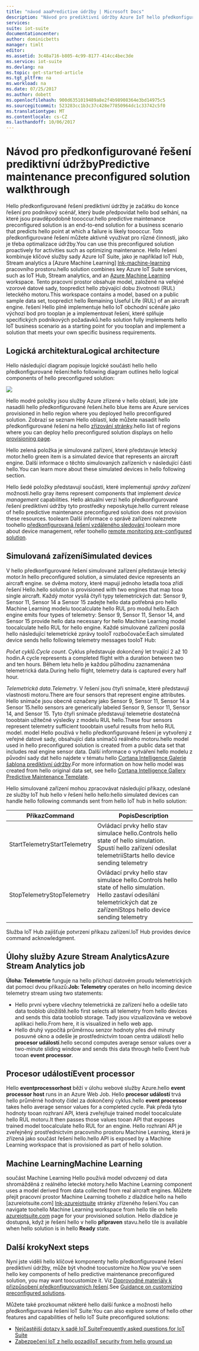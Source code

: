 ```yaml
---
title: "návod aaaPredictive údržby | Microsoft Docs"
description: "Návod pro prediktivní údržby Azure IoT hello předkonfigurované řešení."
services: 
suite: iot-suite
documentationcenter: 
author: dominicbetts
manager: timlt
editor: 
ms.assetid: 3c48a716-b805-4c99-8177-414cc4bec3de
ms.service: iot-suite
ms.devlang: na
ms.topic: get-started-article
ms.tgt_pltfrm: na
ms.workload: na
ms.date: 07/25/2017
ms.author: dobett
ms.openlocfilehash: 900d6351019489a8e2f4b98908364e3bd14975c5
ms.sourcegitcommit: 523283cc1b3c37c428e77850964dc1c33742c5f0
ms.translationtype: MT
ms.contentlocale: cs-CZ
ms.lasthandoff: 10/06/2017
---
```

# <a name="predictive-maintenance-preconfigured-solution-walkthrough"></a><span data-ttu-id="e8aab-103">Návod pro předkonfigurované řešení prediktivní údržby</span><span class="sxs-lookup"><span data-stu-id="e8aab-103">Predictive maintenance preconfigured solution walkthrough</span></span>

<span data-ttu-id="e8aab-104">Hello předkonfigurované řešení prediktivní údržby je začátku do konce řešení pro podnikový scénář, který bude předpovídat hello bod selhání, na které jsou pravděpodobně toooccur.</span><span class="sxs-lookup"><span data-stu-id="e8aab-104">hello predictive maintenance preconfigured solution is an end-to-end solution for a business scenario that predicts hello point at which a failure is likely toooccur.</span></span> <span data-ttu-id="e8aab-105">Toto předkonfigurované řešení můžete aktivně využívat pro různé činnosti, jako je třeba optimalizace údržby.</span><span class="sxs-lookup"><span data-stu-id="e8aab-105">You can use this preconfigured solution proactively for activities such as optimizing maintenance.</span></span> <span data-ttu-id="e8aab-106">Hello řešení kombinuje klíčové služby sady Azure IoT Suite, jako je například IoT Hub, Stream analytics a [Azure Machine Learning] [ lnk-machine-learning] pracovního prostoru.</span><span class="sxs-lookup"><span data-stu-id="e8aab-106">hello solution combines key Azure IoT Suite services, such as IoT Hub, Stream analytics, and an [Azure Machine Learning][lnk-machine-learning] workspace.</span></span> <span data-ttu-id="e8aab-107">Tento pracovní prostor obsahuje model, založené na veřejné vzorové datové sady, toopredict hello zbývající dobu životnosti (RUL) leteckého motoru.</span><span class="sxs-lookup"><span data-stu-id="e8aab-107">This workspace contains a model, based on a public sample data set, toopredict hello Remaining Useful Life (RUL) of an aircraft engine.</span></span> <span data-ttu-id="e8aab-108">řešení Hello plně implementuje hello IoT obchodní scénáře jako výchozí bod pro tooplan je a implementovat řešení, které splňuje specifických podnikových požadavků.</span><span class="sxs-lookup"><span data-stu-id="e8aab-108">hello solution fully implements hello IoT business scenario as a starting point for you tooplan and implement a solution that meets your own specific business requirements.</span></span>

## <a name="logical-architecture"></a><span data-ttu-id="e8aab-109">Logická architektura</span><span class="sxs-lookup"><span data-stu-id="e8aab-109">Logical architecture</span></span>

<span data-ttu-id="e8aab-110">Hello následující diagram popisuje logické součásti hello hello předkonfigurované řešení:</span><span class="sxs-lookup"><span data-stu-id="e8aab-110">hello following diagram outlines hello logical components of hello preconfigured solution:</span></span>

![][img-architecture]

<span data-ttu-id="e8aab-111">Hello modré položky jsou služby Azure zřízené v hello oblasti, kde jste nasadili hello předkonfigurované řešení.</span><span class="sxs-lookup"><span data-stu-id="e8aab-111">hello blue items are Azure services provisioned in hello region where you deployed hello preconfigured solution.</span></span> <span data-ttu-id="e8aab-112">Zobrazí se seznam Hello oblastí, kde můžete nasadit hello předkonfigurované řešení na hello [zřizování stránky][lnk-azureiotsuite].</span><span class="sxs-lookup"><span data-stu-id="e8aab-112">hello list of regions where you can deploy hello preconfigured solution displays on hello [provisioning page][lnk-azureiotsuite].</span></span>

<span data-ttu-id="e8aab-113">Hello zelená položka je simulované zařízení, které představuje letecký motor.</span><span class="sxs-lookup"><span data-stu-id="e8aab-113">hello green item is a simulated device that represents an aircraft engine.</span></span> <span data-ttu-id="e8aab-114">Další informace o těchto simulovaných zařízeních v následující části hello.</span><span class="sxs-lookup"><span data-stu-id="e8aab-114">You can learn more about these simulated devices in hello following section.</span></span>

<span data-ttu-id="e8aab-115">Hello šedé položky představují součásti, které implementují *správy zařízení* možnosti.</span><span class="sxs-lookup"><span data-stu-id="e8aab-115">hello gray items represent components that implement *device management* capabilities.</span></span> <span data-ttu-id="e8aab-116">Hello aktuální verzi hello předkonfigurované řešení prediktivní údržby tyto prostředky neposkytuje.</span><span class="sxs-lookup"><span data-stu-id="e8aab-116">hello current release of hello predictive maintenance preconfigured solution does not provision these resources.</span></span> <span data-ttu-id="e8aab-117">toolearn Další informace o správě zařízení naleznete toohello [předkonfigurovaná řešení vzdáleného sledování][lnk-remote-monitoring].</span><span class="sxs-lookup"><span data-stu-id="e8aab-117">toolearn more about device management, refer toohello [remote monitoring pre-configured solution][lnk-remote-monitoring].</span></span>

## <a name="simulated-devices"></a><span data-ttu-id="e8aab-118">Simulovaná zařízení</span><span class="sxs-lookup"><span data-stu-id="e8aab-118">Simulated devices</span></span>

<span data-ttu-id="e8aab-119">V hello předkonfigurované řešení simulované zařízení představuje letecký motor.</span><span class="sxs-lookup"><span data-stu-id="e8aab-119">In hello preconfigured solution, a simulated device represents an aircraft engine.</span></span> <span data-ttu-id="e8aab-120">se dvěma motory, které mapují jednoho letadla tooa zřídí řešení Hello.</span><span class="sxs-lookup"><span data-stu-id="e8aab-120">hello solution is provisioned with two engines that map tooa single aircraft.</span></span> <span data-ttu-id="e8aab-121">Každý motor vysílá čtyři typy telemetrických dat: Sensor 9, Sensor 11, Sensor 14 a Sensor 15 zadejte hello data potřebná pro hello Machine Learning modelu toocalculate hello RUL pro modul hello.</span><span class="sxs-lookup"><span data-stu-id="e8aab-121">Each engine emits four types of telemetry: Sensor 9, Sensor 11, Sensor 14, and Sensor 15 provide hello data necessary for hello Machine Learning model toocalculate hello RUL for hello engine.</span></span> <span data-ttu-id="e8aab-122">Každé simulované zařízení posílá hello následující telemetrické zprávy tooIoT rozbočovače:</span><span class="sxs-lookup"><span data-stu-id="e8aab-122">Each simulated device sends hello following telemetry messages tooIoT Hub:</span></span>

<span data-ttu-id="e8aab-123">*Počet cyklů*.</span><span class="sxs-lookup"><span data-stu-id="e8aab-123">*Cycle count*.</span></span> <span data-ttu-id="e8aab-124">Cyklus představuje dokončený let trvající 2 až 10 hodin.</span><span class="sxs-lookup"><span data-stu-id="e8aab-124">A cycle represents a completed flight with a duration between two and ten hours.</span></span> <span data-ttu-id="e8aab-125">Během letu hello je každou půlhodinu zaznamenána telemetrická data.</span><span class="sxs-lookup"><span data-stu-id="e8aab-125">During hello flight, telemetry data is captured every half hour.</span></span>

<span data-ttu-id="e8aab-126">*Telemetrická data*.</span><span class="sxs-lookup"><span data-stu-id="e8aab-126">*Telemetry*.</span></span> <span data-ttu-id="e8aab-127">V řešení jsou čtyři snímače, které představují vlastnosti motoru.</span><span class="sxs-lookup"><span data-stu-id="e8aab-127">There are four sensors that represent engine attributes.</span></span> <span data-ttu-id="e8aab-128">Hello snímače jsou obecně označeny jako Sensor 9, Sensor 11, Sensor 14 a Sensor 15.</span><span class="sxs-lookup"><span data-stu-id="e8aab-128">hello sensors are generically labeled Sensor 9, Sensor 11, Sensor 14, and Sensor 15.</span></span> <span data-ttu-id="e8aab-129">Tyto čtyři snímače představují telemetrie dostatečná tooobtain užitečné výsledky z modelu RUL hello.</span><span class="sxs-lookup"><span data-stu-id="e8aab-129">These four sensors represent telemetry sufficient tooobtain useful results from hello RUL model.</span></span> <span data-ttu-id="e8aab-130">model Hello používá v hello předkonfigurované řešení je vytvořený z veřejné datové sady, obsahující data snímačů reálného motoru.</span><span class="sxs-lookup"><span data-stu-id="e8aab-130">hello model used in hello preconfigured solution is created from a public data set that includes real engine sensor data.</span></span> <span data-ttu-id="e8aab-131">Další informace o vytváření hello modelu z původní sady dat hello najdete v tématu hello [Cortana Intelligence Galerie šablona prediktivní údržby][lnk-cortana-analytics].</span><span class="sxs-lookup"><span data-stu-id="e8aab-131">For more information on how hello model was created from hello original data set, see hello [Cortana Intelligence Gallery Predictive Maintenance Template][lnk-cortana-analytics].</span></span>

<span data-ttu-id="e8aab-132">Hello simulované zařízení mohou zpracovávat následující příkazy, odeslané ze služby IoT hub hello v řešení hello hello:</span><span class="sxs-lookup"><span data-stu-id="e8aab-132">hello simulated devices can handle hello following commands sent from hello IoT hub in hello solution:</span></span>

| <span data-ttu-id="e8aab-133">Příkaz</span><span class="sxs-lookup"><span data-stu-id="e8aab-133">Command</span></span> | <span data-ttu-id="e8aab-134">Popis</span><span class="sxs-lookup"><span data-stu-id="e8aab-134">Description</span></span> |
| --- | --- |
| <span data-ttu-id="e8aab-135">StartTelemetry</span><span class="sxs-lookup"><span data-stu-id="e8aab-135">StartTelemetry</span></span> |<span data-ttu-id="e8aab-136">Ovládací prvky hello stav simulace hello.</span><span class="sxs-lookup"><span data-stu-id="e8aab-136">Controls hello state of hello simulation.</span></span><br/><span data-ttu-id="e8aab-137">Spustí hello zařízení odesílat telemetrii</span><span class="sxs-lookup"><span data-stu-id="e8aab-137">Starts hello device sending telemetry</span></span> |
| <span data-ttu-id="e8aab-138">StopTelemetry</span><span class="sxs-lookup"><span data-stu-id="e8aab-138">StopTelemetry</span></span> |<span data-ttu-id="e8aab-139">Ovládací prvky hello stav simulace hello.</span><span class="sxs-lookup"><span data-stu-id="e8aab-139">Controls hello state of hello simulation.</span></span><br/><span data-ttu-id="e8aab-140">Hello zastaví odesílání telemetrických dat ze zařízení</span><span class="sxs-lookup"><span data-stu-id="e8aab-140">Stops hello device sending telemetry</span></span> |

<span data-ttu-id="e8aab-141">Služba IoT Hub zajišťuje potvrzení příkazu zařízení.</span><span class="sxs-lookup"><span data-stu-id="e8aab-141">IoT Hub provides device command acknowledgment.</span></span>

## <a name="azure-stream-analytics-job"></a><span data-ttu-id="e8aab-142">Úlohy služby Azure Stream Analytics</span><span class="sxs-lookup"><span data-stu-id="e8aab-142">Azure Stream Analytics job</span></span>

<span data-ttu-id="e8aab-143">**Úloha: Telemetrie** funguje na hello příchozí datovém proudu telemetrických dat pomocí dvou příkazů:</span><span class="sxs-lookup"><span data-stu-id="e8aab-143">**Job: Telemetry** operates on hello incoming device telemetry stream using two statements:</span></span>

* <span data-ttu-id="e8aab-144">Hello první vybere všechny telemetrická ze zařízení hello a odešle tato data tooblob úložiště.</span><span class="sxs-lookup"><span data-stu-id="e8aab-144">hello first selects all telemetry from hello devices and sends this data tooblob storage.</span></span> <span data-ttu-id="e8aab-145">Tady jsou vizualizována ve webové aplikaci hello.</span><span class="sxs-lookup"><span data-stu-id="e8aab-145">From here, it is visualized in hello web app.</span></span>
* <span data-ttu-id="e8aab-146">Hello druhý vypočítá průměrnou senzor hodnoty přes dvě minuty posuvné okno a odešle je prostřednictvím tooan centra událostí hello **procesor událostí**.</span><span class="sxs-lookup"><span data-stu-id="e8aab-146">hello second computes average sensor values over a two-minute sliding window and sends this data through hello Event hub tooan **event processor**.</span></span>

## <a name="event-processor"></a><span data-ttu-id="e8aab-147">Procesor událostí</span><span class="sxs-lookup"><span data-stu-id="e8aab-147">Event processor</span></span>
<span data-ttu-id="e8aab-148">Hello **eventprocessorhost** běží v úlohu webové služby Azure.</span><span class="sxs-lookup"><span data-stu-id="e8aab-148">hello **event processor host** runs in an Azure Web Job.</span></span> <span data-ttu-id="e8aab-149">Hello **procesor událostí** trvá hello průměrné hodnoty čidel za dokončený cyklus.</span><span class="sxs-lookup"><span data-stu-id="e8aab-149">hello **event processor** takes hello average sensor values for a completed cycle.</span></span> <span data-ttu-id="e8aab-150">Pak předá tyto hodnoty tooan rozhraní API, která zveřejňuje trained model toocalculate hello RUL motoru.</span><span class="sxs-lookup"><span data-stu-id="e8aab-150">It then passes those values tooan API that exposes trained model toocalculate hello RUL for an engine.</span></span> <span data-ttu-id="e8aab-151">Hello rozhraní API je zveřejněný prostřednictvím pracovního prostoru Machine Learning, která je zřízená jako součást řešení hello.</span><span class="sxs-lookup"><span data-stu-id="e8aab-151">hello API is exposed by a Machine Learning workspace that is provisioned as part of hello solution.</span></span>

## <a name="machine-learning"></a><span data-ttu-id="e8aab-152">Machine Learning</span><span class="sxs-lookup"><span data-stu-id="e8aab-152">Machine Learning</span></span>
<span data-ttu-id="e8aab-153">součást Machine Learning Hello používá model odvozený od data shromážděná z reálného letecké motory.</span><span class="sxs-lookup"><span data-stu-id="e8aab-153">hello Machine Learning component uses a model derived from data collected from real aircraft engines.</span></span> <span data-ttu-id="e8aab-154">Můžete přejít pracovní prostor Machine Learning toohello z dlaždice hello na hello [azureiotsuite.com] [ lnk-azureiotsuite] stránky zřízeného řešení.</span><span class="sxs-lookup"><span data-stu-id="e8aab-154">You can navigate toohello Machine Learning workspace from hello tile on hello [azureiotsuite.com][lnk-azureiotsuite] page for your provisioned solution.</span></span> <span data-ttu-id="e8aab-155">Hello dlaždice je dostupná, když je řešení hello v hello **připraven** stavu.</span><span class="sxs-lookup"><span data-stu-id="e8aab-155">hello tile is available when hello solution is in hello **Ready** state.</span></span>


## <a name="next-steps"></a><span data-ttu-id="e8aab-156">Další kroky</span><span class="sxs-lookup"><span data-stu-id="e8aab-156">Next steps</span></span>
<span data-ttu-id="e8aab-157">Nyní jste viděli hello klíčové komponenty hello předkonfigurované řešení prediktivní údržby, může být vhodné toocustomize ho.</span><span class="sxs-lookup"><span data-stu-id="e8aab-157">Now you've seen hello key components of hello predictive maintenance preconfigured solution, you may want toocustomize it.</span></span> <span data-ttu-id="e8aab-158">Viz [Doprovodné materiály k přizpůsobení předkonfigurovaných řešení][lnk-customize].</span><span class="sxs-lookup"><span data-stu-id="e8aab-158">See [Guidance on customizing preconfigured solutions][lnk-customize].</span></span>

<span data-ttu-id="e8aab-159">Můžete také prozkoumat některé hello další funkce a možnosti hello předkonfigurovaná řešení IoT Suite:</span><span class="sxs-lookup"><span data-stu-id="e8aab-159">You can also explore some of hello other features and capabilities of hello IoT Suite preconfigured solutions:</span></span>

* <span data-ttu-id="e8aab-160">[Nejčastější dotazy k sadě IoT Suite][lnk-faq]</span><span class="sxs-lookup"><span data-stu-id="e8aab-160">[Frequently asked questions for IoT Suite][lnk-faq]</span></span>
* <span data-ttu-id="e8aab-161">[Zabezpečení IoT z hello pozadí][lnk-security-groundup]</span><span class="sxs-lookup"><span data-stu-id="e8aab-161">[IoT security from hello ground up][lnk-security-groundup]</span></span>

[img-architecture]: media/iot-suite-predictive-walkthrough/architecture.png

[lnk-remote-monitoring]: iot-suite-remote-monitoring-sample-walkthrough.md
[lnk-cortana-analytics]: http://gallery.cortanaintelligence.com/Collection/Predictive-Maintenance-Template-3
[lnk-azureiotsuite]: https://www.azureiotsuite.com/
[lnk-customize]: iot-suite-guidance-on-customizing-preconfigured-solutions.md
[lnk-faq]: iot-suite-faq.md
[lnk-security-groundup]: securing-iot-ground-up.md
[lnk-machine-learning]: https://azure.microsoft.com/services/machine-learning/